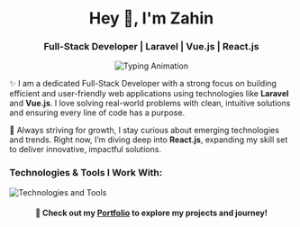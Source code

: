 <h1 align="center">Hey 👋, I'm Zahin</h1>
<h3 align="center">Full-Stack Developer | Laravel | Vue.js | React.js</h3>

<p align="center">
  <img src="https://readme-typing-svg.demolab.com?font=Fira+Code&size=20&pause=1000&color=00C9FF&center=true&width=600&lines=Passionate+Full-Stack+Developer.;Building+Efficient+Web+Applications.;Crafting+Seamless+User+Experiences.;Currently+Mastering+React.js+to+Level+Up!" alt="Typing Animation" />
</p>

<p align="left">
✨ I am a dedicated Full-Stack Developer with a strong focus on building efficient and user-friendly web applications using technologies like <strong>Laravel</strong> and <strong>Vue.js</strong>. I love solving real-world problems with clean, intuitive solutions and ensuring every line of code has a purpose.
</p>

<p align="left">
🚀 Always striving for growth, I stay curious about emerging technologies and trends. Right now, I’m diving deep into <strong>React.js</strong>, expanding my skill set to deliver innovative, impactful solutions.
</p>

<h3 align="left">Technologies & Tools I Work With:</h3>
<p align="left">
  <img src="https://skillicons.dev/icons?i=html,css,js,tailwind,bootstrap,laravel,vue,react,figma,git,github,php,mysql,postman,vscode,vercel,netlify,py,selenium" alt="Technologies and Tools" />
</p>

<h4 align="center">📌 Check out my <a href="https://isherezahin.vercel.app/">Portfolio</a> to explore my projects and journey!</h4>
